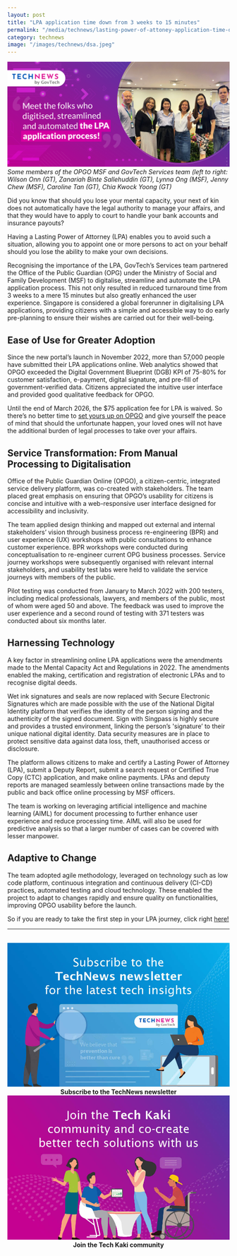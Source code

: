 ```yaml
---
layout: post
title: "LPA application time down from 3 weeks to 15 minutes"
permalink: "/media/technews/lasting-power-of-attoney-application-time-down-from-3-weeks-to-15-minutes"
category: technews
image: "/images/technews/dsa.jpeg"
---
```


![The folks who streamlined the LPA application proceess](/images/technews/team-lpa.jpeg)
*Some members of the OPGO MSF and GovTech Services team (left to right: Wilson Onn (GT), Zanariah Binte Sallehuddin (GT), Lynna Ong (MSF), Jenny Chew (MSF), Caroline Tan (GT), Chia Kwock Yoong (GT)*

Did you know that should you lose your mental capacity, your next of kin does not automatically have the legal authority to manage your affairs, and that they would have to apply to court to handle your bank accounts and insurance payouts? 

Having a Lasting Power of Attorney (LPA) enables you to avoid such a situation, allowing you to appoint one or more persons to act on your behalf should you lose the ability to make your own decisions. 

Recognising the importance of the LPA, GovTech’s Services team partnered the Office of the Public Guardian (OPG) under the Ministry of Social and Family Development (MSF) to digitalise, streamline and automate the LPA application process. This not only resulted in reduced turnaround time from 3 weeks to a mere 15 minutes but also greatly enhanced the user experience. Singapore is considered a global forerunner in digitalising LPA applications, providing citizens with a simple and accessible way to do early pre-planning to ensure their wishes are carried out for their well-being.

## Ease of Use for Greater Adoption
Since the new portal’s launch in November 2022, more than 57,000 people have submitted their LPA applications online. Web analytics showed that OPGO exceeded the Digital Government Blueprint (DGB) KPI of 75-80% for customer satisfaction, e-payment, digital signature, and pre-fill of government-verified data. Citizens appreciated the intuitive user interface and provided good qualitative feedback for OPGO.

Until the end of March 2026, the $75 application fee for LPA is waived. So there’s no better time to [set yours up on OPGO](https://opg-eservice.msf.gov.sg) and give yourself the peace of mind that should the unfortunate happen, your loved ones will not have the additional burden of legal processes to take over your affairs.   

## Service Transformation: From Manual Processing to Digitalisation
Office of the Public Guardian Online (OPGO), a citizen-centric, integrated service delivery platform, was co-created with stakeholders. The team placed great emphasis on ensuring that OPGO’s usability for citizens is concise and intuitive with a web-responsive user interface designed for accessibility and inclusivity. 

The team applied design thinking and mapped out external and internal stakeholders’ vision through business process re-engineering (BPR) and user experience (UX) workshops with public consultations to enhance customer experience. BPR workshops were conducted during conceptualisation to re-engineer current OPG business processes. Service journey workshops were subsequently organised with relevant internal stakeholders, and usability test labs were held to validate the service journeys with members of the public.
 
Pilot testing was conducted from January to March 2022 with 200 testers, including medical professionals, lawyers, and members of the public, most of whom were aged 50 and above. The feedback was used to improve the user experience and a second round of testing with 371 testers was conducted about six months later.


## Harnessing Technology 
A key factor in streamlining online LPA applications were the amendments made to the Mental Capacity Act and Regulations in 2022. The amendments enabled the making, certification and registration of electronic LPAs and to recognise digital deeds.

Wet ink signatures and seals are now replaced with Secure Electronic Signatures which are made possible with the use of the National Digital Identity platform that verifies the identity of the person signing and the authenticity of the signed document. Sign with Singpass is highly secure and provides a trusted environment, linking the person’s 'signature’ to their unique national digital identity. Data security measures are in place to protect sensitive data against data loss, theft, unauthorised access or disclosure. 

The platform allows citizens to make and certify a Lasting Power of Attorney (LPA), submit a Deputy Report, submit a search request or Certified True Copy (CTC) application, and make online payments. LPAs and deputy reports are managed seamlessly between online transactions made by the public and back office online processing by MSF officers.

The team is working on leveraging artificial intelligence and machine learning (AIML) for document processing to further enhance user experience and reduce processing time. AIML will also be used for predictive analysis so that a larger number of cases can be covered with lesser manpower.

## Adaptive to Change
The team adopted agile methodology, leveraged on technology such as low code platform, continuous integration and continuous delivery (CI-CD) practices, automated testing and cloud technology. These enabled the project to adapt to changes rapidly and ensure quality on functionalities, improving OPGO usability before the launch. 

So if you are ready to take the first step in your LPA journey, click right [here!](https://opg-eservice.msf.gov.sg)

---
<br>

<div class="row">
  <div class="col" style="text-align: center">
    <a href="https://go.gov.sg/tnblog-to-tnsub" target="_blank">	 	    
      <img src="/images/technews/TN_footer.png" alt="Subscribe to the TechNews newsletter" /></a>
    <figcaption><b>Subscribe to the TechNews newsletter</b></figcaption>
  </div>

  <div class="col" style="text-align: center">
    <a href="https://go.gov.sg/tnblog-to-tkcommunity" target="_blank">		  
      <img src="/images/technews/TK_footer.png" alt="Join the Tech Kaki community" /></a>
    <figcaption><b>Join the Tech Kaki community</b></figcaption>
  </div>
